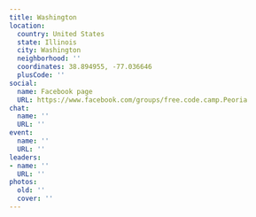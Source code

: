 ```yaml
---
title: Washington
location:
  country: United States
  state: Illinois
  city: Washington
  neighborhood: ''
  coordinates: 38.894955, -77.036646
  plusCode: ''
social:
  name: Facebook page
  URL: https://www.facebook.com/groups/free.code.camp.Peoria
chat:
  name: ''
  URL: ''
event:
  name: ''
  URL: ''
leaders:
- name: ''
  URL: ''
photos:
  old: ''
  cover: ''
---
```

